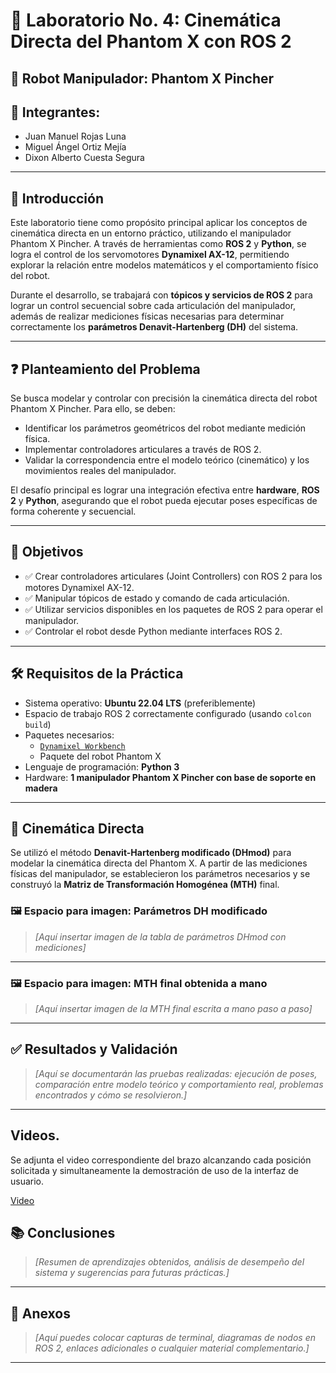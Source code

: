 # 🧪 Laboratorio No. 4: Cinemática Directa del Phantom X con ROS 2

## 🤖 Robot Manipulador: Phantom X Pincher

## 👥 Integrantes:
- Juan Manuel Rojas Luna  
- Miguel Ángel Ortiz Mejía  
- Dixon Alberto Cuesta Segura  

---

## 📌 Introducción

Este laboratorio tiene como propósito principal aplicar los conceptos de cinemática directa en un entorno práctico, utilizando el manipulador Phantom X Pincher. A través de herramientas como **ROS 2** y **Python**, se logra el control de los servomotores **Dynamixel AX-12**, permitiendo explorar la relación entre modelos matemáticos y el comportamiento físico del robot.

Durante el desarrollo, se trabajará con **tópicos y servicios de ROS 2** para lograr un control secuencial sobre cada articulación del manipulador, además de realizar mediciones físicas necesarias para determinar correctamente los **parámetros Denavit-Hartenberg (DH)** del sistema.

---

## ❓ Planteamiento del Problema

Se busca modelar y controlar con precisión la cinemática directa del robot Phantom X Pincher. Para ello, se deben:

- Identificar los parámetros geométricos del robot mediante medición física.
- Implementar controladores articulares a través de ROS 2.
- Validar la correspondencia entre el modelo teórico (cinemático) y los movimientos reales del manipulador.

El desafío principal es lograr una integración efectiva entre **hardware**, **ROS 2** y **Python**, asegurando que el robot pueda ejecutar poses específicas de forma coherente y secuencial.

---

## 🎯 Objetivos

- ✅ Crear controladores articulares (Joint Controllers) con ROS 2 para los motores Dynamixel AX-12.
- ✅ Manipular tópicos de estado y comando de cada articulación.
- ✅ Utilizar servicios disponibles en los paquetes de ROS 2 para operar el manipulador.
- ✅ Controlar el robot desde Python mediante interfaces ROS 2.

---

## 🛠️ Requisitos de la Práctica

- Sistema operativo: **Ubuntu 22.04 LTS** (preferiblemente)
- Espacio de trabajo ROS 2 correctamente configurado (usando `colcon build`)
- Paquetes necesarios:
  - [`Dynamixel Workbench`](https://github.com/labsir-un/ROB_Intro_ROS2_Humble_Phantom_Pincher_X100.git)
  - Paquete del robot Phantom X
- Lenguaje de programación: **Python 3**
- Hardware: **1 manipulador Phantom X Pincher con base de soporte en madera**

---

## 📐 Cinemática Directa

Se utilizó el método **Denavit-Hartenberg modificado (DHmod)** para modelar la cinemática directa del Phantom X. A partir de las mediciones físicas del manipulador, se establecieron los parámetros necesarios y se construyó la **Matriz de Transformación Homogénea (MTH)** final.

### 🖼️ Espacio para imagen: Parámetros DH modificado

> _[Aquí insertar imagen de la tabla de parámetros DHmod con mediciones]_  

---

### 🖼️ Espacio para imagen: MTH final obtenida a mano

> _[Aquí insertar imagen de la MTH final escrita a mano paso a paso]_  

---

## ✅ Resultados y Validación

> _[Aquí se documentarán las pruebas realizadas: ejecución de poses, comparación entre modelo teórico y comportamiento real, problemas encontrados y cómo se resolvieron.]_

---

## Videos.

Se adjunta el video correspondiente del brazo alcanzando cada posición solicitada y simultaneamente la demostración de uso de la interfaz de usuario.

[Video](https://youtu.be/Ski5qsBnYsE)

## 📚 Conclusiones

> _[Resumen de aprendizajes obtenidos, análisis de desempeño del sistema y sugerencias para futuras prácticas.]_

---

## 📎 Anexos

> _[Aquí puedes colocar capturas de terminal, diagramas de nodos en ROS 2, enlaces adicionales o cualquier material complementario.]_

---


